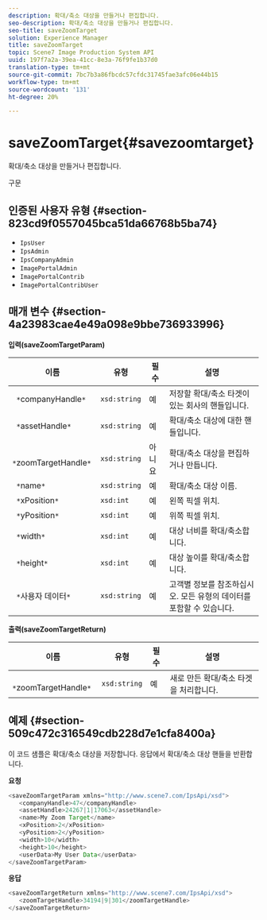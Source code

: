 ```yaml
---
description: 확대/축소 대상을 만들거나 편집합니다.
seo-description: 확대/축소 대상을 만들거나 편집합니다.
seo-title: saveZoomTarget
solution: Experience Manager
title: saveZoomTarget
topic: Scene7 Image Production System API
uuid: 197f7a2a-39ea-41cc-8e3a-76f9fe1b37d0
translation-type: tm+mt
source-git-commit: 7bc7b3a86fbcdc57cfdc31745fae3afc06e44b15
workflow-type: tm+mt
source-wordcount: '131'
ht-degree: 20%

---
```



# saveZoomTarget{#savezoomtarget}

확대/축소 대상을 만들거나 편집합니다.

구문

## 인증된 사용자 유형 {#section-823cd9f0557045bca51da66768b5ba74}

* `IpsUser`
* `IpsAdmin`
* `IpsCompanyAdmin`
* `ImagePortalAdmin`
* `ImagePortalContrib`
* `ImagePortalContribUser`

## 매개 변수 {#section-4a23983cae4e49a098e9bbe736933996}

**입력(saveZoomTargetParam)**

| 이름 | 유형 | 필수 | 설명 |
|---|---|---|---|
| ` *`companyHandle`*` | `xsd:string` | 예 | 저장할 확대/축소 타겟이 있는 회사의 핸들입니다. |
| ` *`assetHandle`*` | `xsd:string` | 예 | 확대/축소 대상에 대한 핸들입니다. |
| ` *`zoomTargetHandle`*` | `xsd:string` | 아니요 | 확대/축소 대상을 편집하거나 만듭니다. |
| ` *`name`*` | `xsd:string` | 예 | 확대/축소 대상 이름. |
| ` *`xPosition`*` | `xsd:int` | 예 | 왼쪽 픽셀 위치. |
| ` *`yPosition`*` | `xsd:int` | 예 | 위쪽 픽셀 위치. |
| ` *`width`*` | `xsd:int` | 예 | 대상 너비를 확대/축소합니다. |
| ` *`height`*` | `xsd:int` | 예 | 대상 높이를 확대/축소합니다. |
| ` *`사용자 데이터`*` | `xsd:string` | 예 | 고객별 정보를 참조하십시오. 모든 유형의 데이터를 포함할 수 있습니다. |

**출력(saveZoomTargetReturn)**

| 이름 | 유형 | 필수 | 설명 |
|---|---|---|---|
| ` *`zoomTargetHandle`*` | `xsd:string` | 예 | 새로 만든 확대/축소 타겟을 처리합니다. |

## 예제 {#section-509c472c316549cdb228d7e1cfa8400a}

이 코드 샘플은 확대/축소 대상을 저장합니다. 응답에서 확대/축소 대상 핸들을 반환합니다.

**요청**

```java
<saveZoomTargetParam xmlns="http://www.scene7.com/IpsApi/xsd">
   <companyHandle>47</companyHandle>
   <assetHandle>24267|1|17063</assetHandle>
   <name>My Zoom Target</name>
   <xPosition>2</xPosition>
   <yPosition>2</yPosition>
   <width>10</width>
   <height>10</height>
   <userData>My User Data</userData>
</saveZoomTargetParam>
```

**응답**

```java
<saveZoomTargetReturn xmlns="http://www.scene7.com/IpsApi/xsd">
   <zoomTargetHandle>34194|9|301</zoomTargetHandle>
</saveZoomTargetReturn>
```

